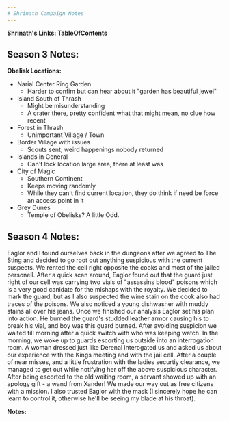 ```yaml
---
# Shrinath Campaign Notes
---
```


**Shrinath's Links: TableOfContents**

## Season 3 Notes:

**Obelisk Locations:**
- Narial Center Ring Garden
	- Harder to confim but can hear about it "garden has beautiful jewel"
- Island South of Thrash
	- Might be misunderstanding
	- A crater there, pretty confident what that might mean, no clue how recent
- Forest in Thrash
	- Unimportant Village / Town
- Border Village with issues
	- Scouts sent, weird happenings nobody returned
- Islands in General
	- Can't lock location large area, there at least was
- City of Magic
	- Southern Continent
	- Keeps moving randomly
	- While they can't find current location, they do think if need be force an access point in it
- Grey Dunes
	- Temple of Obelisks? A little Odd. 


## Season 4 Notes:
Eaglor and I found ourselves back in the dungeons after we agreed to The Sting and decided to go root out anything suspicious with the current suspects. We rented the cell right opposite the cooks and most of the jailed personell. After a quick scan around, Eaglor found out that the guard just right of our cell was carrying two vials of "assassins blood" poisons which is a very good canidate for the mishaps with the royalty. We decided to mark the guard, but as I also suspected the wine stain on the cook also had traces of the poisons. We also noticed a young dishwasher with muddy stains all over his jeans. Once we finished our analysis Eaglor set his plan into action. He burned the guard's studded leather armor causing his to break his vial, and boy was this guard burned. After avoiding suspicion we waited till morning after a quick switch with who was keeping watch. In the morning, we woke up to guards escorting us outside into an interrogation room. A woman dressed just like Derenal interogated us and asked us about our experience with the Kings meeting and with the jail cell. After a couple of near misses, and a little frustration with the ladies securtiy clearance, we managed to get out while notifying her off the above suspicious character. After being escorted to the old waiting room, a servant showed up with an apology gift - a wand from Xander! We made our way out as free citizens with a mission. I also trusted Eaglor with the mask (I sincerely hope he can learn to control it, otherwise he'll be seeing my blade at his throat).

**Notes:**
	

